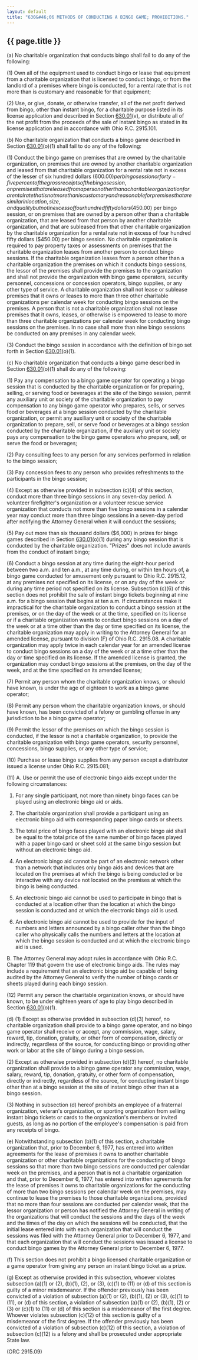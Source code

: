 ```yaml
---
layout: default
title: "630&#46;06 METHODS OF CONDUCTING A BINGO GAME; PROHIBITIONS."
---
```


{{ page.title }}
----------------

(a) No charitable organization that conducts bingo shall fail to do any of the following:

(1) Own all of the equipment used to conduct bingo or lease that equipment from a charitable organization that is licensed to conduct bingo, or from the landlord of a premises where bingo is conducted, for a rental rate that is not more than is customary and reasonable for that equipment;

(2) Use, or give, donate, or otherwise transfer, all of the net profit derived from bingo, other than instant bingo, for a charitable purpose listed in its license application and described in Section [630.01](2e6c03fb.html)(v), or distribute all of the net profit from the proceeds of the sale of instant bingo as stated in its license application and in accordance with Ohio R.C. 2915.101.

(b) No charitable organization that conducts a bingo game described in Section [630.01](2e6c03fb.html)(o)(1) shall fail to do any of the following:

(1) Conduct the bingo game on premises that are owned by the charitable organization, on premises that are owned by another charitable organization and leased from that charitable organization for a rental rate not in excess of the lesser of six hundred dollars ($600.00) per bingo session or forty-five per cent of the gross receipts of the bingo session, on premises that are leased from a person other than a charitable organization for a rental rate that is not more than is customary and reasonable for premises that are similar in location, size, and quality but not in excess of four hundred fifty dollars ($450.00) per bingo session, or on premises that are owned by a person other than a charitable organization, that are leased from that person by another charitable organization, and that are subleased from that other charitable organization by the charitable organization for a rental rate not in excess of four hundred fifty dollars ($450.00) per bingo session. No charitable organization is required to pay property taxes or assessments on premises that the charitable organization leases from another person to conduct bingo sessions. If the charitable organization leases from a person other than a charitable organization the premises on which it conducts bingo sessions, the lessor of the premises shall provide the premises to the organization and shall not provide the organization with bingo game operators, security personnel, concessions or concession operators, bingo supplies, or any other type of service. A charitable organization shall not lease or sublease premises that it owns or leases to more than three other charitable organizations per calendar week for conducting bingo sessions on the premises. A person that is not a charitable organization shall not lease premises that it owns, leases, or otherwise is empowered to lease to more than three charitable organizations per calendar week for conducting bingo sessions on the premises. In no case shall more than nine bingo sessions be conducted on any premises in any calendar week.

(3) Conduct the bingo session in accordance with the definition of bingo set forth in Section [630.01](2e6c03fb.html)(o)(1).

(c) No charitable organization that conducts a bingo game described in Section [630.01](2e6c03fb.html)(o)(1) shall do any of the following:

(1) Pay any compensation to a bingo game operator for operating a bingo session that is conducted by the charitable organization or for preparing, selling, or serving food or beverages at the site of the bingo session, permit any auxiliary unit or society of the charitable organization to pay compensation to any bingo game operator who prepares, sells, or serves food or beverages at a bingo session conducted by the charitable organization, or permit any auxiliary unit or society of the charitable organization to prepare, sell, or serve food or beverages at a bingo session conducted by the charitable organization, if the auxiliary unit or society pays any compensation to the bingo game operators who prepare, sell, or serve the food or beverages;

(2) Pay consulting fees to any person for any services performed in relation to the bingo session;

(3) Pay concession fees to any person who provides refreshments to the participants in the bingo session;

(4) Except as otherwise provided in subsection (c)(4) of this section, conduct more than three bingo sessions in any seven-day period. A volunteer firefighter's organization or a volunteer rescue service organization that conducts not more than five bingo sessions in a calendar year may conduct more than three bingo sessions in a seven-day period after notifying the Attorney General when it will conduct the sessions;

(5) Pay out more than six thousand dollars ($6,000) in prizes for bingo games described in Section [630.01](2e6c03fb.html)(o)(1) during any bingo session that is conducted by the charitable organization. "Prizes" does not include awards from the conduct of instant bingo;

(6) Conduct a bingo session at any time during the eight-hour period between two a.m. and ten a.m., at any time during, or within ten hours of, a bingo game conducted for amusement only pursuant to Ohio R.C. 2915.12, at any premises not specified on its license, or on any day of the week or during any time period not specified on its license. Subsection (c)(6) of this section does not prohibit the sale of instant bingo tickets beginning at nine a.m. for a bingo session that begins at ten a.m. If circumstances make it impractical for the charitable organization to conduct a bingo session at the premises, or on the day of the week or at the time, specified on its license or if a charitable organization wants to conduct bingo sessions on a day of the week or at a time other than the day or time specified on its license, the charitable organization may apply in writing to the Attorney General for an amended license, pursuant to division (F) of Ohio R.C. 2915.08. A charitable organization may apply twice in each calendar year for an amended license to conduct bingo sessions on a day of the week or at a time other than the day or time specified on its license. If the amended license is granted, the organization may conduct bingo sessions at the premises, on the day of the week, and at the time specified on its amended license;

(7) Permit any person whom the charitable organization knows, or should have known, is under the age of eighteen to work as a bingo game operator;

(8) Permit any person whom the charitable organization knows, or should have known, has been convicted of a felony or gambling offense in any jurisdiction to be a bingo game operator;

(9) Permit the lessor of the premises on which the bingo session is conducted, if the lessor is not a charitable organization, to provide the charitable organization with bingo game operators, security personnel, concessions, bingo supplies, or any other type of service;

(10) Purchase or lease bingo supplies from any person except a distributor issued a license under Ohio R.C. 2915.081;

(11) A. Use or permit the use of electronic bingo aids except under the following circumstances:

   1. For any single participant, not more than ninety bingo faces can be played using an electronic bingo aid or aids.

   2. The charitable organization shall provide a participant using an electronic bingo aid with corresponding paper bingo cards or sheets.

   3. The total price of bingo faces played with an electronic bingo aid shall be equal to the total price of the same number of bingo faces played with a paper bingo card or sheet sold at the same bingo session but without an electronic bingo aid.

   4. An electronic bingo aid cannot be part of an electronic network other than a network that includes only bingo aids and devices that are located on the premises at which the bingo is being conducted or be interactive with any device not located on the premises at which the bingo is being conducted.

   5. An electronic bingo aid cannot be used to participate in bingo that is conducted at a location other than the location at which the bingo session is conducted and at which the electronic bingo aid is used.

   6. An electronic bingo aid cannot be used to provide for the input of numbers and letters announced by a bingo caller other than the bingo caller who physically calls the numbers and letters at the location at which the bingo session is conducted and at which the electronic bingo aid is used.

  B. The Attorney General may adopt rules in accordance with Ohio R.C. Chapter 119 that govern the use of electronic bingo aids. The rules may include a requirement that an electronic bingo aid be capable of being audited by the Attorney General to verify the number of bingo cards or sheets played during each bingo session.

(12) Permit any person the charitable organization knows, or should have known, to be under eighteen years of age to play bingo described in Section [630.01](2e6c03fb.html)(o)(1).

(d) (1) Except as otherwise provided in subsection (d)(3) hereof, no charitable organization shall provide to a bingo game operator, and no bingo game operator shall receive or accept, any commission, wage, salary, reward, tip, donation, gratuity, or other form of compensation, directly or indirectly, regardless of the source, for conducting bingo or providing other work or labor at the site of bingo during a bingo session.

(2) Except as otherwise provided in subsection (d)(3) hereof, no charitable organization shall provide to a bingo game operator any commission, wage, salary, reward, tip, donation, gratuity, or other form of compensation, directly or indirectly, regardless of the source, for conducting instant bingo other than at a bingo session at the site of instant bingo other than at a bingo session.

(3) Nothing in subsection (d) hereof prohibits an employee of a fraternal organization, veteran's organization, or sporting organization from selling instant bingo tickets or cards to the organization's members or invited guests, as long as no portion of the employee's compensation is paid from any receipts of bingo.

(e) Notwithstanding subsection (b)(1) of this section, a charitable organization that, prior to December 6, 1977, has entered into written agreements for the lease of premises it owns to another charitable organization or other charitable organizations for the conducting of bingo sessions so that more than two bingo sessions are conducted per calendar week on the premises, and a person that is not a charitable organization and that, prior to December 6, 1977, has entered into written agreements for the lease of premises it owns to charitable organizations for the conducting of more than two bingo sessions per calendar week on the premises, may continue to lease the premises to those charitable organizations, provided that no more than four sessions are conducted per calendar week, that the lessor organization or person has notified the Attorney General in writing of the organizations that will conduct the sessions and the days of the week and the times of the day on which the sessions will be conducted, that the initial lease entered into with each organization that will conduct the sessions was filed with the Attorney General prior to December 6, 1977, and that each organization that will conduct the sessions was issued a license to conduct bingo games by the Attorney General prior to December 6, 1977.

(f) This section does not prohibit a bingo licensed charitable organization or a game operator from giving any person an instant bingo ticket as a prize.

(g) Except as otherwise provided in this subsection, whoever violates subsection (a)(1) or (2), (b)(1), (2), or (3), (c)(1) to (11) or (d) of this section is guilty of a minor misdemeanor. If the offender previously has been convicted of a violation of subsection (a)(1) or (2), (b)(1), (2) or (3), (c)(1) to (11), or (d) of this section, a violation of subsection (a)(1) or (2), (b)(1), (2) or (3) or (c)(1) to (11) or (d) of this section is a misdemeanor of the first degree. Whoever violates subsection (c)(12) of this section is guilty of a misdemeanor of the first degree. If the offender previously has been convicted of a violation of subsection (c)(12) of this section, a violation of subsection (c)(12) is a felony and shall be prosecuted under appropriate State law.

(ORC 2915.09)